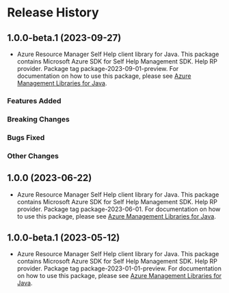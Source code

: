 # Release History

## 1.0.0-beta.1 (2023-09-27)

- Azure Resource Manager Self Help client library for Java. This package contains Microsoft Azure SDK for Self Help Management SDK. Help RP provider. Package tag package-2023-09-01-preview. For documentation on how to use this package, please see [Azure Management Libraries for Java](https://aka.ms/azsdk/java/mgmt).

### Features Added

### Breaking Changes

### Bugs Fixed

### Other Changes

## 1.0.0 (2023-06-22)

- Azure Resource Manager Self Help client library for Java. This package contains Microsoft Azure SDK for Self Help Management SDK. Help RP provider. Package tag package-2023-06-01. For documentation on how to use this package, please see [Azure Management Libraries for Java](https://aka.ms/azsdk/java/mgmt).

## 1.0.0-beta.1 (2023-05-12)

- Azure Resource Manager Self Help client library for Java. This package contains Microsoft Azure SDK for Self Help Management SDK. Help RP provider. Package tag package-2023-01-01-preview. For documentation on how to use this package, please see [Azure Management Libraries for Java](https://aka.ms/azsdk/java/mgmt).
